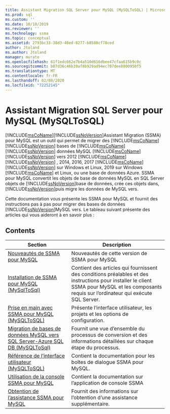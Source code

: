 ```yaml
---
title: Assistant Migration SQL Server pour MySQL (MySQLToSQL) | Microsoft Docs
ms.prod: sql
ms.custom: ''
ms.date: 10/10/2019
ms.reviewer: ''
ms.technology: ssma
ms.topic: conceptual
ms.assetid: 2793bc33-38d3-46ed-8277-b8580cf78ced
author: Jtoland
ms.author: Jtoland
manager: murato
ms.openlocfilehash: 61f1edc662e7b4a510d616dbee47cfaa615b9c0c
ms.sourcegitcommit: b87d36c46b39af8b929ad94ec707dee8800950f5
ms.translationtype: MT
ms.contentlocale: fr-FR
ms.lasthandoff: 02/08/2020
ms.locfileid: "72252145"
---
```

# <a name="sql-server-migration-assistant-for-mysql-mysqltosql"></a>Assistant Migration SQL Server pour MySQL (MySQLToSQL)

[!INCLUDE[msCoName](../../includes/msconame_md.md)][!INCLUDE[ssNoVersion](../../includes/ssnoversion-md.md)]Assistant Migration (SSMA) pour MySQL est un outil qui permet de migrer des [!INCLUDE[msCoName](../../includes/msconame_md.md)] [!INCLUDE[ssNoVersion](../../includes/ssnoversion-md.md)] bases de [!INCLUDE[msCoName](../../includes/msconame_md.md)] [!INCLUDE[ssNoVersion](../../includes/ssnoversion-md.md)] données MySQL [!INCLUDE[msCoName](../../includes/msconame_md.md)] [!INCLUDE[ssNoVersion](../../includes/ssnoversion-md.md)] vers 2012 [!INCLUDE[msCoName](../../includes/msconame_md.md)] [!INCLUDE[ssNoVersion](../../includes/ssnoversion-md.md)] , 2014, 2016, 2017 [!INCLUDE[msCoName](../../includes/msconame_md.md)] [!INCLUDE[ssNoVersion](../../includes/ssnoversion-md.md)] sur Windows et Linux, 2019 sur Windows [!INCLUDE[msCoName](../../includes/msconame_md.md)] et Linux, ou une base de données Azure. SSMA pour MySQL convertit les objets de base de données MySQL en SQL Server objets de [!INCLUDE[ssNoVersion](../../includes/ssnoversion-md.md)]base de données, crée ces objets dans, [!INCLUDE[ssNoVersion](../../includes/ssnoversion-md.md)]puis migre les données de MySQL vers.  
  
Cette documentation vous présente les SSMA pour MySQL et fournit des instructions pas à pas pour migrer des bases de données [!INCLUDE[ssNoVersion](../../includes/ssnoversion-md.md)]MySQL vers. Le tableau suivant présente des articles qui vous aideront à en savoir plus :  
  
## <a name="contents"></a>Contents  
  
|Section|Description|
|-----------|---------------|
|[Nouveautés de SSMA pour MySQL](https://msdn.microsoft.com/1451a0b0-6713-4d0c-954f-ea3d8fce1d31)|Nouveautés de cette version de SSMA pour MySQL|  
|[Installation de SSMA pour MySQL &#40;MySqlToSql&#41;](../../ssma/mysql/installing-ssma-for-mysql-mysqltosql.md)|Contient des articles qui fournissent des conditions préalables et des instructions pour installer le client SSMA pour MySQL et les composants requis sur l’ordinateur qui exécute SQL Server.|  
|[Prise en main avec SSMA pour MySQL &#40;MySQLToSQL&#41;](../../ssma/mysql/getting-started-with-ssma-for-mysql-mysqltosql.md)|Présente l’interface utilisateur, les projets et les options de configuration.|  
|[Migration de bases de données MySQL vers SQL Server-Azure SQL DB &#40;MySQLToSql&#41;](../../ssma/mysql/migrating-mysql-databases-to-sql-server-azure-sql-db-mysqltosql.md)|Fournit une vue d’ensemble du processus de conversion et des informations détaillées sur chaque étape du processus.|  
|[Référence de l’interface utilisateur &#40;MySQLToSQL&#41;](../../ssma/mysql/user-interface-reference-mysqltosql.md)|Contient la documentation pour les boîtes de dialogue SSMA pour MySQL.|  
|[Utilisation de la console SSMA pour MySQL](working-with-ssma-for-mysql-console-mysqltosql.md)|Contient la documentation sur l’application de console SSMA|  
|[Obtention de l’assistance SSMA pour MySQL](https://go.microsoft.com/fwlink/?LinkID=708538&clcid=0x409)|Fournit des informations sur l’obtention d’une assistance supplémentaire.|  
